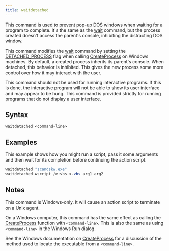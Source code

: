 ```yaml
---
title: waitdetached
---
```


This command is used to prevent pop-up DOS windows when waiting for a program to complete. It's the same as the [wait](./wait.html) command, but the process created doesn't access the parent's console, inhibiting the distracting DOS window.

This command modifies the [wait](./wait.html) command by setting the [DETACHED_PROCESS](https://msdn.microsoft.com/en-us/library/windows/desktop/ms684863%28v=vs.85%29.aspx) flag when calling [CreateProcess](https://msdn.microsoft.com/en-us/library/windows/desktop/ms682425%28v=vs.85%29.aspx) on Windows machines. By default, a created process inherits its parent's console. When detached, this behavior is inhibited. This gives the new process some more control over how it may interact with the user.

This command should not be used for running interactive programs. If this is done, the interactive program will not be able to show its user interface and may appear to be hung. This command is provided strictly for running programs that do not display a user interface.

## Syntax

    waitdetached <command-line>

## Examples

This example shows how you might run a script, pass it some arguments and then wait for its completion before continuing the action script.

```actionscript
waitdetached "scandskw.exe"
waitdetached wscript /e:vbs x.vbs arg1 arg2
```

## Notes

This command is Windows-only. It will cause an action script to terminate on a Unix agent.

On a Windows computer, this command has the same effect as calling the [CreateProcess](https://msdn.microsoft.com/en-us/library/windows/desktop/ms682425%28v=vs.85%29.aspx) function with `<command-line>`. This is also the same as using `<command-line>` in the Windows Run dialog.

See the Windows documentation on [CreateProcess](https://msdn.microsoft.com/en-us/library/windows/desktop/ms682425%28v=vs.85%29.aspx) for a discussion of the method used to locate the executable from a `<command-line>`.
